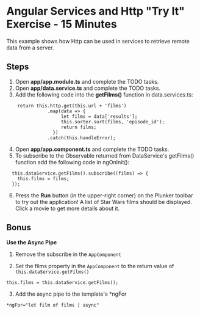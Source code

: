 # Angular Services and Http "Try It" Exercise - 15 Minutes

This example shows how Http can be used in services to retrieve
remote data from a server.

## Steps

1. Open **app/app.module.ts** and complete the TODO tasks.
2. Open **app/data.service.ts** and complete the TODO tasks.
3. Add the following code into the **getFilms()** function in data.services.ts:
```
    return this.http.get(this.url + 'films')
               .map(data => {
                    let films = data['results'];
                    this.sorter.sort(films, 'episode_id');
                    return films;
                 })
               .catch(this.handleError);
```
4. Open **app/app.component.ts** and complete the TODO tasks.
5. To subscribe to the Observable returned from DataService's getFilms() function add the following code in ngOnInit():
```
  this.dataService.getFilms().subscribe((films) => {
    this.films = films;
  });
```
6. Press the **Run** button (in the upper-right corner) on the Plunker toolbar to try out the application! A list of
   Star Wars films should be displayed. Click a movie to get more details about it.


## Bonus

**Use the Async Pipe**

1. Remove the subscribe in the `AppComponent`

2. Set the films property in the `AppComponent` to the return value of  `this.dataService.getFilms()`
```
this.films = this.dataService.getFilms();
```

3. Add the async pipe to the template's *ngFor

```
*ngFor="let film of films | async"
```

